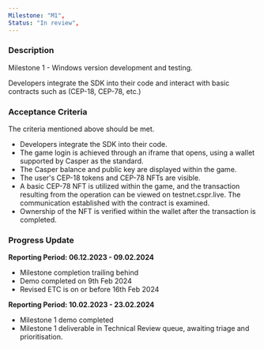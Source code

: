 ```yaml
---
Milestone: "M1",
Status: "In review",
---
```

<!--lang:en--> 
### Description

Milestone 1 - Windows version development and testing.

Developers integrate the SDK into their code and interact with basic contracts such as (CEP-18, CEP-78, etc.) 


### Acceptance Criteria
The criteria mentioned above should be met. 
- Developers integrate the SDK into their code. 
- The game login is achieved through an iframe that opens, using a wallet supported by Casper as the standard. 
- The Casper balance and public key are displayed within the game. 
- The user's CEP-18 tokens and CEP-78 NFTs are visible. 
- A basic CEP-78 NFT is utilized within the game, and the transaction resulting from the operation can be viewed on testnet.cspr.live. The communication established with the contract is examined. 
- Ownership of the NFT is verified within the wallet after the transaction is completed. 


### Progress Update

**Reporting Period: 06.12.2023 - 09.02.2024**
- Milestone completion trailing behind
- Demo completed on 9th Feb 2024
- Revised ETC is on or before 16th Feb 2024

**Reporting Period: 10.02.2023 - 23.02.2024**
- Milestone 1 demo completed
- Milestone 1 deliverable in Technical Review queue, awaiting triage and prioritisation.

